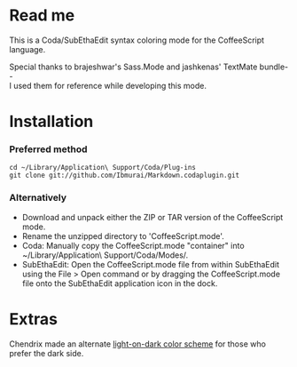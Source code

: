 Read me
=======
 
This is a Coda/SubEthaEdit syntax coloring mode for the CoffeeScript language.
 
Special thanks to brajeshwar's Sass.Mode and jashkenas' TextMate bundle--       
I used them for reference while developing this mode.
 
 
Installation
============

### Preferred method

    cd ~/Library/Application\ Support/Coda/Plug-ins
    git clone git://github.com/Ibmurai/Markdown.codaplugin.git
 
### Alternatively

- Download and unpack either the ZIP or TAR version of the CoffeeScript mode.
- Rename the unzipped directory to 'CoffeeScript.mode'.
- Coda:
  Manually copy the CoffeeScript.mode "container" into ~/Library/Application\ Support/Coda/Modes/.
- SubEthaEdit:
  Open the CoffeeScript.mode file from within SubEthaEdit using the File > Open command 
  or by dragging the CoffeeScript.mode file onto the SubEthaEdit application icon in the dock.
 
 
Extras
======

Chendrix made an alternate [light-on-dark color scheme](https://github.com/chendrix/Specials-Board) for those who prefer the dark side.

